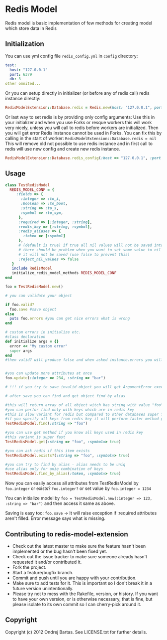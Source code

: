 # Redis Model

Redis model is basic implementation of few methods for creating model which store data in Redis

## Initialization

You can use yml config file `redis_config.yml` in `config` directory:

``` yml
test:
  host: "127.0.0.1"
  port: 6379
  db: 3
other omnited...
```

Or you can setup directly in initializer (or before any of redis call) redis instance directly:

``` ruby
RedisModelExtension::Database.redis = Redis.new(host: "127.0.0.1", port: 6379, db: 0)
```

Or last way to set redis is by providing only config arguments:
Use this in your initializer and when you use Forks or resque workers this will work very nicely, 
unless you will call to redis before workers are initialized.
Then you will get error Redis instance cannot be used in Forks. 
You can fix this by calling in the start of worker: `RedisModelExtension::Database.redis = nil`
This will remove old not possible to use redis instance and in first call to redis will use new config and create new redis instance.

``` ruby
RedisModelExtension::Database.redis_config(:host => "127.0.0.1", :port => 6379, :db => 0)
```

## Usage

``` ruby
class TestRedisModel
  REDIS_MODEL_CONF = {
     :fields => { 
       :integer => :to_i,
       :boolean => :to_bool,
       :string => :to_s,
       :symbol => :to_sym,
      }, 
      :required => [:integer, :string],
      :redis_key => [:string, :symbol],
      :redis_aliases => {
        :token => [:symbol]
      },
      # (default is true) if true all nil values will not be saved into redis,
      # there should be problem when you want to set some value to nil and same
      # it will not be saved (use false to prevent this)
      :reject_nil_values => false 
   }
   include RedisModel
   initialize_redis_model_methods REDIS_MODEL_CONF
end

foo = TestRedisModel.new()

# you can validate your object

if foo.valid?
  foo.save #save object
else
  puts foo.errors #you can get nice errors what is wrong
end

# custom errors in initialize etc.
#class declaration
def initialize args = {}
  error << "My custom error"
  super args
end
#then valid? will produce false and when asked instance.errors you will get array with your errors


#you can update more attributes at once
foo.update(:integer => 234, :string => "bar")

# !!! if you try to save invalid object you will get ArgumentError execption !!!

# after save you can find and get object find_by_alias

#this will return array of all object witch has string with value "foo"
#you can perfor find only with keys which are in redis key
#this is slow variant for redis but compared to other databases super fast :-)
#if you specify all keys from redis key it will perform faster method get
TestRedisModel.find(:string => "foo") 

#you can use get method if you know all keys used in redis key
#this variant is super fast
TestRedisModel.get(:string => "foo", :symbol=> true) 

#you can ask redis if this item exists
TestRedisModel.exists?(:string => "foo", :symbol=> true) 

#you can try to find by alias - alias needs to be uniq 
#use alias only for uniq combination of keys
TestRedisModel.find_by_alias(:token, :symbol=> true) 

```

Now you can easily access all attributes from TestRedisModel by `foo.integer` or exists? `foo.integer?` or set value by `foo.integer = 1234` 

You can initialize model by `foo = TestRedisModel.new(:integer => 123, :string => "bar")` and then access it same as above.

Saving is easy too: `foo.save` -> It will raise exception if :required attributes aren't filled. Error message says what is missing.



## Contributing to redis-model-extension
 
* Check out the latest master to make sure the feature hasn't been implemented or the bug hasn't been fixed yet.
* Check out the issue tracker to make sure someone already hasn't requested it and/or contributed it.
* Fork the project.
* Start a feature/bugfix branch.
* Commit and push until you are happy with your contribution.
* Make sure to add tests for it. This is important so I don't break it in a future version unintentionally.
* Please try not to mess with the Rakefile, version, or history. If you want to have your own version, or is otherwise necessary, that is fine, but please isolate to its own commit so I can cherry-pick around it.

## Copyright

Copyright (c) 2012 Ondrej Bartas. See LICENSE.txt for
further details.